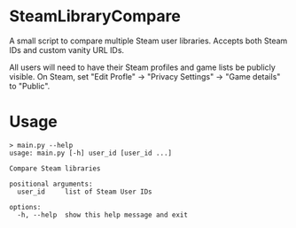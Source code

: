 # SteamLibraryCompare
A small script to compare multiple Steam user libraries. Accepts both Steam IDs and custom vanity URL IDs.

All users will need to have their Steam profiles and game lists be publicly visible. On Steam, set "Edit Profle" -> "Privacy Settings" -> "Game details" to "Public".

# Usage
```
> main.py --help
usage: main.py [-h] user_id [user_id ...]

Compare Steam libraries

positional arguments:
  user_id     list of Steam User IDs

options:
  -h, --help  show this help message and exit
```